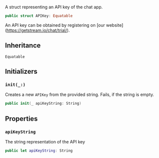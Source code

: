 
A struct representing an API key of the chat app.

``` swift
public struct APIKey: Equatable 
```

An API key can be obtained by registering on \[our website\](https://getstream.io/chat/trial/).

## Inheritance

`Equatable`

## Initializers

### `init(_:)`

Creates a new `APIKey` from the provided string. Fails, if the string is empty.

``` swift
public init(_ apiKeyString: String) 
```

> 

## Properties

### `apiKeyString`

The string representation of the API key

``` swift
public let apiKeyString: String
```
